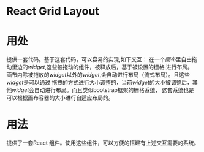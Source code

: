 React Grid Layout
================

# 用处 

提供一套代码。基于这套代码，可以容易的实现,如下交互：
在一个*画布*里自由拖动里边的*widget*,这些被拖动的组件，被释放后，基于被设置的栅格,进行布局。
画布内除被拖放的*widget*以外的*widget*,会自动进行布局（流式布局）。且这些*widget*是可以通过
拖拽的方式进行大小调整的，当前*widget*的大小被调整后，其他*widget*会自动进行布局。而且类似bootstrap框架的栅格系统，
这套系统也是可以根据画布容器的大小进行自适应布局的。

# 用法

提供了一套React 组件。使用这些组件，可以方便的搭建有上述交互需要的系统。


